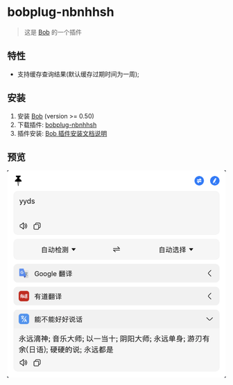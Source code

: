 # bobplug-nbnhhsh

> 这是 [Bob](https://ripperhe.gitee.io/bob/#/) 的一个插件

## 特性

- 支持缓存查询结果(默认缓存过期时间为一周);

## 安装

1. 安装 [Bob](https://ripperhe.gitee.io/bob/#/general/quickstart/install) (version >= 0.50)
2. 下载插件: [bobplug-nbnhhsh](https://github.com/roojay520/bobplug-nbnhhsh/releases)
3. 插件安装: [Bob 插件安装文档说明](https://ripperhe.gitee.io/bob/#/general/quickstart/plugin?id=%e5%ae%89%e8%a3%85%e6%8f%92%e4%bb%b6)

## 预览

![Preview](./docs/images/preview.png)
